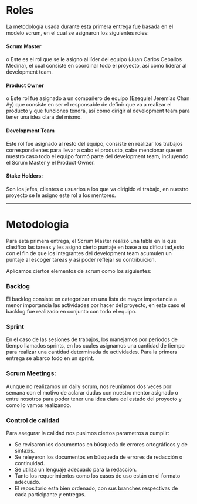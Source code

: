 # Roles
La metodología usada durante esta primera entrega fue basada en el modelo scrum, en el cual se asignaron los siguientes roles:

#### **Scrum Master**
o	Este es el rol que se le asigno al líder del equipo (Juan Carlos Ceballos Medina), el 	cual consiste en coordinar todo el proyecto, así como liderar al development team. 

#### Product Owner 

o	Este rol fue asignado a un compañero de equipo (Ezequiel Jeremías Chan Ay) que consiste en ser el responsable de definir que va a realizar el producto y que funciones tendrá, así como dirigir al development team para tener una idea clara del mismo.

#### Development Team 

Este rol fue asignado al resto del equipo, consiste en realizar los trabajos correspondientes para llevar a cabo el producto, cabe mencionar que en nuestro caso todo el equipo formó parte del development team, incluyendo el Scrum Master y el Product Owner.

#### Stake Holders:
Son los jefes, clientes o usuarios a los que va dirigido el trabajo, en nuestro proyecto se le asigno este rol a los mentores.

------------


# Metodologia

Para esta primera entrega, el Scrum Master realizó una tabla en la que clasifico las tareas y les asignó cierto puntaje en base a su dificultad,esto con el fin de que los integrantes del development team acumulen un puntaje al escoger tareas y asi poder reflejar su contribuicion. 

Aplicamos ciertos elementos de scrum como los siguientes: 

### Backlog 
El backlog consiste en categorizar en una lista de mayor importancia a menor importancia las actividades por hacer del proyecto, en este caso el backlog fue realizado en conjunto con todo el equipo.
### Sprint
En el caso de las sesiones de trabajos, los manejamos por periodos de tiempo llamados sprints, en los cuales asignamos una cantidad de tiempo para realizar una cantidad determinada de actividades. Para la primera entrega se abarco todo en un sprint.

### Scrum Meetings:
Aunque no realizamos un daily scrum, nos reuníamos dos veces por semana con el motivo de aclarar dudas con nuestro mentor asignado o entre nosotros para poder tener una idea clara del estado del proyecto y como lo vamos realizando.

### Control de calidad

Para asegurar la calidad nos pusimos ciertos parametros a cumplir: 

-	Se revisaron los documentos en búsqueda de errores ortográficos y de sintaxis.
-	Se releyeron los documentos en búsqueda de errores de redacción o continuidad.
-	Se utiliza un lenguaje adecuado para la redacción.
-	Tanto los requerimientos como los casos de uso están en el formato adecuado.
-	El repositorio esta bien ordenado, con sus branches respectivas de cada participante y entregas.

